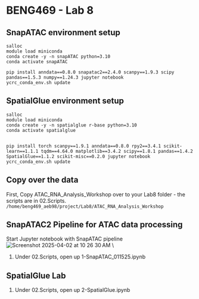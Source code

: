 # BENG469 - Lab 8 

## SnapATAC environment setup 

```
salloc  
module load miniconda  
conda create -y -n snapATAC python=3.10  
conda activate snapATAC

pip install anndata==0.8.0 snapatac2==2.4.0 scanpy==1.9.3 scipy pandas==1.5.3 numpy==1.24.3 jupyter notebook  
ycrc_conda_env.sh update
```

##  SpatialGlue environment setup 
```
salloc  
module load miniconda  
conda create -y -n spatialglue r-base python=3.10  
conda activate spatialglue


pip install torch scanpy==1.9.1 anndata==0.8.0 rpy2==3.4.1 scikit-learn==1.1.1 tqdm==4.64.0 matplotlib==3.4.2 scipy==1.8.1 pandas==1.4.2 SpatialGlue==1.1.2 scikit-misc==0.2.0 jupyter notebook
ycrc_conda_env.sh update

```

## Copy over the data 
First, Copy ATAC_RNA_Analysis_Workshop over to your Lab8 folder - the scripts are in 02.Scripts. 
``` /home/beng469_aeb98/project/Lab8/ATAC_RNA_Analysis_Workshop ```

## SnapATAC2 Pipeline for ATAC data processing 
Start Jupyter notebook with SnapATAC pipeline \
![Screenshot 2025-04-02 at 10 26 30 AM](https://github.com/user-attachments/assets/1c6ce0e6-4c45-4fbf-a550-edc10b6a1648) \

1. Under 02.Scripts, open up 1-SnapATAC_011525.ipynb


## SpatialGlue Lab 
1. Under 02.Scripts, open up 2-SpatialGlue.ipynb
